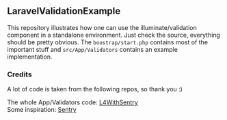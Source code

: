 ## LaravelValidationExample

This repository illustrates how one can use the illuminate/validation component in a standalone environment. 
Just check the source, everything should be pretty obvious. The `boostrap/start.php` contains most of the important stuff and `src/App/Validators` contains an example implementation.

### Credits

A lot of code is taken from the following repos, so thank you :)

The whole App/Validators code: [L4WithSentry](https://github.com/rydurham/L4withSentry)  
Some inspiration: [Sentry](https://github.com/laravelbook/ardent)
